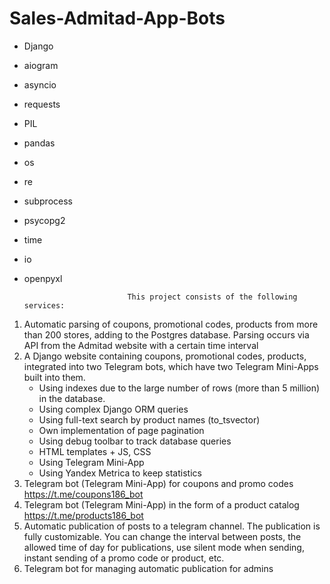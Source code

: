 # Sales-Admitad-App-Bots

- Django
- aiogram
- asyncio
- requests
- PIL
- pandas
- os
- re
- subprocess
- psycopg2
- time
- io 
- openpyxl


                             This project consists of the following services:
1. Automatic parsing of coupons, promotional codes, products from more than 200 stores, adding to the Postgres database. Parsing occurs via API from the Admitad website with a certain time interval
2. A Django website containing coupons, promotional codes, products, integrated into two Telegram bots, which have two Telegram Mini-Apps built into them.
    - Using indexes due to the large number of rows (more than 5 million) in the database.
    - Using complex Django ORM queries
    - Using full-text search by product names (to_tsvector)
    - Own implementation of page pagination
    - Using debug toolbar to track database queries
    - HTML templates + JS, CSS
    - Using Telegram Mini-App
    - Using Yandex Metrica to keep statistics
3. Telegram bot (Telegram Mini-App) for coupons and promo codes https://t.me/coupons186_bot
4. Telegram bot (Telegram Mini-App) in the form of a product catalog https://t.me/products186_bot
5. Automatic publication of posts to a telegram channel. The publication is fully customizable. You can change the interval between posts, the allowed time of day for publications, use silent mode when sending, instant sending of a promo code or product, etc.
6. Telegram bot for managing automatic publication for admins
